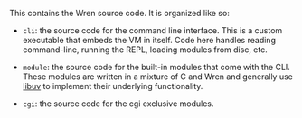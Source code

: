 This contains the Wren source code. It is organized like so:

- `cli`: the source code for the command line interface. This is a custom
  executable that embeds the VM in itself. Code here handles reading
  command-line, running the REPL, loading modules from disc, etc.

- `module`: the source code for the built-in modules that come with the CLI.
  These modules are written in a mixture of C and Wren and generally use
  [libuv](http://libuv.org/) to implement their underlying functionality.

- `cgi`: the source code for the cgi exclusive modules.
